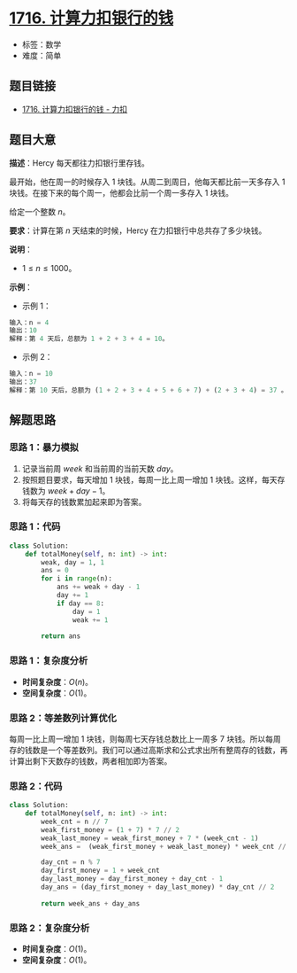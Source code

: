 # [1716. 计算力扣银行的钱](https://leetcode.cn/problems/calculate-money-in-leetcode-bank/)

- 标签：数学
- 难度：简单

## 题目链接

- [1716. 计算力扣银行的钱 - 力扣](https://leetcode.cn/problems/calculate-money-in-leetcode-bank/)

## 题目大意

**描述**：Hercy 每天都往力扣银行里存钱。

最开始，他在周一的时候存入 $1$ 块钱。从周二到周日，他每天都比前一天多存入 $1$ 块钱。在接下来的每个周一，他都会比前一个周一多存入 $1$ 块钱。

给定一个整数 $n$。

**要求**：计算在第 $n$ 天结束的时候，Hercy 在力扣银行中总共存了多少块钱。

**说明**：

- $1 \le n \le 1000$。

**示例**：

- 示例 1：

```python
输入：n = 4
输出：10
解释：第 4 天后，总额为 1 + 2 + 3 + 4 = 10。
```

- 示例 2：

```python
输入：n = 10
输出：37
解释：第 10 天后，总额为 (1 + 2 + 3 + 4 + 5 + 6 + 7) + (2 + 3 + 4) = 37 。注意到第二个星期一，Hercy 存入 2 块钱。
```

## 解题思路

### 思路 1：暴力模拟

1. 记录当前周 $week$ 和当前周的当前天数 $day$。
2. 按照题目要求，每天增加 $1$ 块钱，每周一比上周一增加 $1$ 块钱。这样，每天存钱数为 $week + day - 1$。
3. 将每天存的钱数累加起来即为答案。

### 思路 1：代码

```python
class Solution:
    def totalMoney(self, n: int) -> int:
        weak, day = 1, 1
        ans = 0
        for i in range(n):
            ans += weak + day - 1
            day += 1
            if day == 8:
                day = 1
                weak += 1
        
        return ans
```

### 思路 1：复杂度分析

- **时间复杂度**：$O(n)$。
- **空间复杂度**：$O(1)$。

### 思路 2：等差数列计算优化

每周一比上周一增加 $1$ 块钱，则每周七天存钱总数比上一周多 $7$ 块钱。所以每周存的钱数是一个等差数列。我们可以通过高斯求和公式求出所有整周存的钱数，再计算出剩下天数存的钱数，两者相加即为答案。

### 思路 2：代码

```python
class Solution:
    def totalMoney(self, n: int) -> int:
        week_cnt = n // 7
        weak_first_money = (1 + 7) * 7 // 2
        weak_last_money = weak_first_money + 7 * (week_cnt - 1)
        week_ans =  (weak_first_money + weak_last_money) * week_cnt // 2

        day_cnt = n % 7
        day_first_money = 1 + week_cnt
        day_last_money = day_first_money + day_cnt - 1
        day_ans = (day_first_money + day_last_money) * day_cnt // 2
        
        return week_ans + day_ans
```

### 思路 2：复杂度分析

- **时间复杂度**：$O(1)$。
- **空间复杂度**：$O(1)$。

